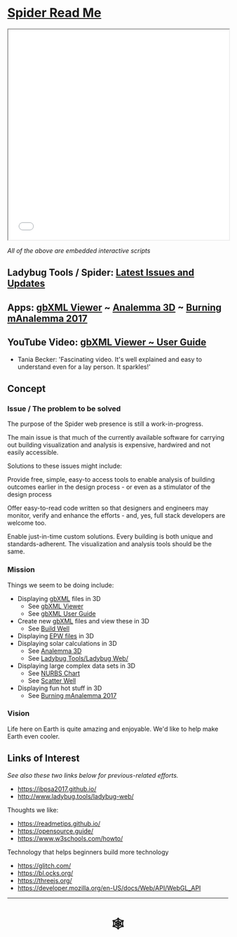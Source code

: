 <span style=display:none; >[You are now in a GitHub source code view - click this link to view Read Me file as a web page]( http://www.ladybug.tools/spider/#README.md "View file as a web page." ) </span>


# [Spider Read Me]( #README.md )


<iframe class=iframeReadMe src=./plugins/iframe-carousel-r1.html width=100% height=480 ></iframe>

_All of the above are embedded interactive scripts_

<!-- This is a sample read me file Template.
The real TooTo read me here: [Read Me]( https://pushme-pullyou.github.io/tootoo-more/#README.md )
 -->


## Ladybug Tools / Spider: [Latest Issues and Updates]( #plugins/view-github-issues.html )

## Apps: [gbXML Viewer]( http://www.ladybug.tools/spider/gbxml-viewer/ ) ~ [Analemma 3D]( http://www.ladybug.tools/spider/gbxml-viewer/ ) ~ [Burning mAnalemma 2017]( https://rawgit.com/ladybug-tools/spider/master/burning-manalemma-2017/index.html#r10/burning-manalemma-2017.html#latitude:40.786944,longitude:-119.204444,zoom:11,offsetUTC:-420 )

## YouTube Video: [gbXML Viewer ~ User Guide]( https://www.youtube.com/watch?v=3ZSp18WzhvM )

* Tania Becker: 'Fascinating video. It's well explained and easy to understand even for a lay person.  It sparkles!'



## Concept

### Issue / The problem to be solved

The purpose of the Spider web presence is still a work-in-progress.

The main issue is that much of the currently available software for carrying out building visualization and analysis is expensive, hardwired and not easily accessible.

Solutions to these issues might include:

Provide free, simple, easy-to access tools to enable analysis of building outcomes earlier in the design process - or even as a stimulator of the design process

Offer easy-to-read code written so that designers and engineers may monitor, verify and enhance the efforts - and, yes, full stack developers are welcome too.

Enable just-in-time custom solutions. Every building is both unique and standards-adherent. The visualization and analysis tools should be the same.

<!-- The general idea is to adapt the practices developed in Christopher Alexander's _et al_ [A Pattern Language]( https://books.google.com/books?id=hwAHmktpk5IC&pg=PR10#v=onepage&q&f=false ) - as summarized on page 10.

> Each pattern describes a problem which occurs over and over again in our environment, and then describes the core of the solution to that problem, in such a way that you can use this solution a million times over, without ever doing it the same way twice.

>Patterns are descriptions of common problems and proposal for the solutions that can be used repeatedly every time the problem is encountered and producing an different outcome.

 -->


### Mission
<!--
* Statement of goals, objectives or strategies, applicable now as well as in the future
-->
Things we seem to be doing include:

* Displaying [gbXML]( http://gbxml.org ) files in 3D
	* See [gbXML Viewer]( http://www.ladybug.tools/spider/gbxml-viewer/ )
	* See [gbXML User Guide]( http://www.ladybug.tools/spider/cookbook/gbxml-user-guide/gbxml-user-guide.html )
* Create new [gbXML]( http://gbxml.org ) files and view these in 3D
	* See [Build Well]( https://rawgit.com/ladybug-tools/spider/master/build-well/ )
* Displaying [EPW files]( https://energyplus.net/weather/simulation ) in 3D
* Displaying solar calculations in 3D
	* See [Analemma 3D]( http://www.ladybug.tools/spider/analemma3d/index.html )
	* See [Ladybug Tools/Ladybug Web/]( http://www.ladybug.tools/ladybug-web/ )
* Displaying large complex data sets in 3D
	* See [NURBS Chart]( http://www.ladybug.tools/spider/cookbook/nurbs-chart/r2/nurbs-chart-random-numbers.html)
	* See [Scatter Well]( http://www.ladybug.tools/spider/cookbook/scatter-well/r1/index.html )
* Displaying fun hot stuff in 3D
	* See [Burning mAnalemma 2017]( https://rawgit.com/ladybug-tools/spider/master/burning-manalemma-2017/index.html#r10/burning-manalemma-2017.html#latitude:40.786944,longitude:-119.204444,zoom:11,offsetUTC:-420 )



### Vision
<!--
* Descriptive picture of a desired future state
-->

Life here on Earth is quite amazing and enjoyable. We'd like to help make Earth even cooler.



## Links of Interest

_See also these two links below for previous-related efforts._

* <https://ibpsa2017.github.io/>
* <http://www.ladybug.tools/ladybug-web/>

Thoughts we like:
* <https://readmetips.github.io/>
* <https://opensource.guide/>
* <https://www.w3schools.com/howto/>

Technology that helps beginners build more technology

* <https://glitch.com/>
* <https://bl.ocks.org/>
* <https://threejs.org/>
* <https://developer.mozilla.org/en-US/docs/Web/API/WebGL_API>


***

# <center title="hello!" ><a href=javascript:window.scrollTo(0,0); style=text-decoration:none; > &#x1f578; </a></center>


